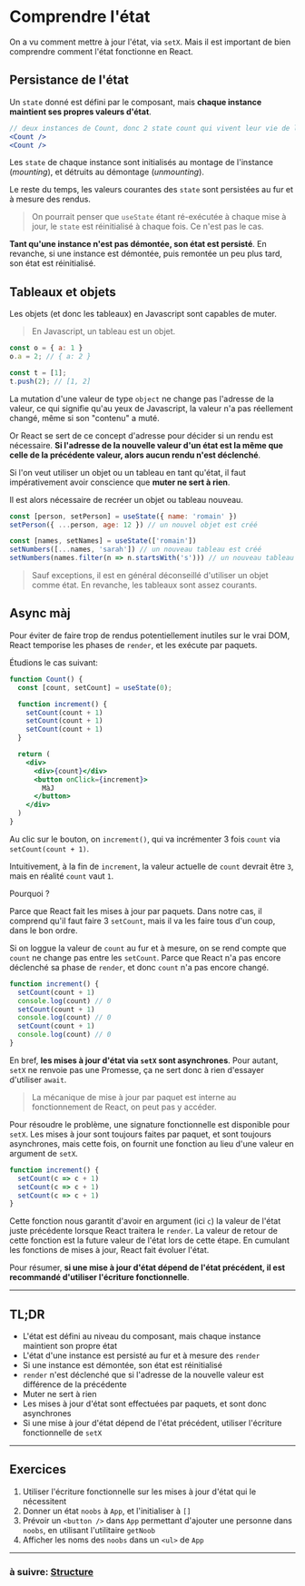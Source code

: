 # Comprendre l'état

On a vu comment mettre à jour l'état, via `setX`. Mais il est important de bien comprendre comment l'état fonctionne en React.

## Persistance de l'état

Un `state` donné est défini par le composant, mais **chaque instance maintient ses propres valeurs d'état**.

```jsx
// deux instances de Count, donc 2 state count qui vivent leur vie de leur côté
<Count />
<Count />
```

Les `state` de chaque instance sont initialisés au montage de l'instance (_mounting_), et détruits au démontage (_unmounting_).

Le reste du temps, les valeurs courantes des `state` sont persistées au fur et à mesure des rendus.

> On pourrait penser que `useState` étant ré-exécutée à chaque mise à jour, le `state` est réinitialisé à chaque fois. Ce n'est pas le cas.

**Tant qu'une instance n'est pas démontée, son état est persisté**. En revanche, si une instance est démontée, puis remontée un peu plus tard, son état est réinitialisé.

## Tableaux et objets

Les objets (et donc les tableaux) en Javascript sont capables de muter.

> En Javascript, un tableau est un objet.

```js
const o = { a: 1 }
o.a = 2; // { a: 2 }

const t = [1];
t.push(2); // [1, 2]
```

La mutation d'une valeur de type `object` ne change pas l'adresse de la valeur, ce qui signifie qu'au yeux de Javascript, la valeur n'a pas réellement changé, même si son "contenu" a muté.

Or React se sert de ce concept d'adresse pour décider si un rendu est nécessaire. **Si l'adresse de la nouvelle valeur d'un état est la même que celle de la précédente valeur, alors aucun rendu n'est déclenché**.

Si l'on veut utiliser un objet ou un tableau en tant qu'état, il faut impérativement avoir conscience que **muter ne sert à rien**.

Il est alors nécessaire de recréer un objet ou tableau nouveau.

```jsx
const [person, setPerson] = useState({ name: 'romain' })
setPerson({ ...person, age: 12 }) // un nouvel objet est créé

const [names, setNames] = useState(['romain'])
setNumbers([...names, 'sarah']) // un nouveau tableau est créé
setNumbers(names.filter(n => n.startsWith('s'))) // un nouveau tableau est créé
```

> Sauf exceptions, il est en général déconseillé d'utiliser un objet comme état. En revanche, les tableaux sont assez courants.

## Async màj

Pour éviter de faire trop de rendus potentiellement inutiles sur le vrai DOM, React temporise les phases de `render`, et les exécute par paquets.

Étudions le cas suivant:
```jsx
function Count() {
  const [count, setCount] = useState(0);

  function increment() {
    setCount(count + 1)
    setCount(count + 1)
    setCount(count + 1)
  }

  return (
    <div>
      <div>{count}</div>
      <button onClick={increment}>
        MàJ
      </button>
    </div>
  )
}
```

Au clic sur le bouton, on `increment()`, qui va incrémenter 3 fois `count` via `setCount(count + 1)`.

Intuitivement, à la fin de `increment`, la valeur actuelle de `count` devrait être `3`, mais en réalité `count` vaut `1`.

Pourquoi ?

Parce que React fait les mises à jour par paquets. Dans notre cas, il comprend qu'il faut faire 3 `setCount`, mais il va les faire tous d'un coup, dans le bon ordre.

Si on loggue la valeur de `count` au fur et à mesure, on se rend compte que `count` ne change pas entre les `setCount`. Parce que React n'a pas encore déclenché sa phase de `render`, et donc `count` n'a pas encore changé.

```jsx
function increment() {
  setCount(count + 1)
  console.log(count) // 0
  setCount(count + 1)
  console.log(count) // 0
  setCount(count + 1)
  console.log(count) // 0
}
```

En bref, **les mises à jour d'état via `setX` sont asynchrones**. Pour autant, `setX` ne renvoie pas une Promesse, ça ne sert donc à rien d'essayer d'utiliser `await`.

> La mécanique de mise à jour par paquet est interne au fonctionnement de React, on peut pas y accéder.

Pour résoudre le problème, une signature fonctionnelle est disponible pour `setX`. Les mises à jour sont toujours faites par paquet, et sont toujours asynchrones, mais cette fois, on fournit une fonction au lieu d'une valeur en argument de `setX`.

```jsx
function increment() {
  setCount(c => c + 1)
  setCount(c => c + 1)
  setCount(c => c + 1)
}
```

Cette fonction nous garantit d'avoir en argument (ici `c`) la valeur de l'état juste précédente lorsque React traitera le `render`. La valeur de retour de cette fonction est la future valeur de l'état lors de cette étape. En cumulant les fonctions de mises à jour, React fait évoluer l'état.

Pour résumer, **si une mise à jour d'état dépend de l'état précédent, il est recommandé d'utiliser l'écriture fonctionnelle**.

---

## TL;DR

- L'état est défini au niveau du composant, mais chaque instance maintient son propre état
- L'état d'une instance est persisté au fur et à mesure des `render`
- Si une instance est démontée, son état est réinitialisé
- `render` n'est déclenché que si l'adresse de la nouvelle valeur est différence de la précédente
- Muter ne sert à rien
- Les mises à jour d'état sont effectuées par paquets, et sont donc asynchrones
- Si une mise à jour d'état dépend de l'état précédent, utiliser l'écriture fonctionnelle de `setX`

---

## Exercices

1) Utiliser l'écriture fonctionnelle sur les mises à jour d'état qui le nécessitent
2) Donner un état `noobs` à `App`, et l'initialiser à `[]`
3) Prévoir un `<button />` dans `App` permettant d'ajouter une personne dans `noobs`, en utilisant l'utilitaire `getNoob`
4) Afficher les noms des `noobs` dans un `<ul>` de `App`

---

### à suivre: [Structure](./4_structure.md)
